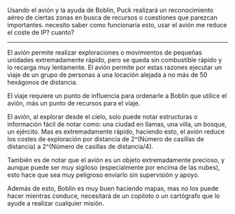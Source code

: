 Usando el avión y la ayuda de Boblin, Puck realizará un reconocimiento aéreo de ciertas zonas en busca de recursos o cuestiones que parezcan importantes.  necesito saber como funcionaria esto, usar el avión me reduce el coste de IP? cuanto?

---

El avión permite realizar exploraciones o movimientos de pequeñas unidades extremadamente rápido, pero se queda sin combustible rápido y lo recarga muy lentamente. El avión permite por estas razones ejecutar un viaje de un grupo de personas a una locación alejada a no más de 50 hexágonos de distancia.

El viaje requiere un punto de influencia para ordenarle a Boblin que utilice el avión, más un punto de recursos para el viaje.

El avión, al explorar desde el cielo, solo puede notar estructuras o información fácil de notar como: una ciudad en llamas, una villa, un bosque, un ejército. Mas es extremadamente rápido, haciendo esto, el avión reduce los costes de exploración por distancia de 2^(Número de casillas de distancia) a 2^(Número de casillas de distancia/4).

También es de notar que el avión es un objeto extremadamente precioso, y aunque puede ser muy sigiloso (especialmente por encima de las nubes), esto hace que sea muy peligroso enviarlo sin supervisión y apoyo. 

Además de esto, Boblin es muy buen haciendo mapas, mas no los puede hacer mientras conduce, necesitará de un copiloto o un cartógrafo que lo ayude a realizar cualquier misión.